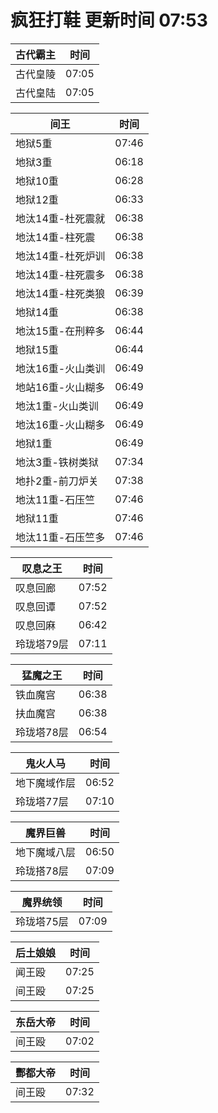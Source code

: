 # 疯狂打鞋 更新时间 07:53

| 古代霸主   | 时间    |
|--------|-------|
| 古代皇陵 | 07:05 |
| 古代皇陆 | 07:05 |

| 间王   | 时间    |
|--------|-------|
| 地狱5重 | 07:46 |
| 地狱3重 | 06:18 |
| 地狱10重 | 06:28 |
| 地狱12重 | 06:33 |
| 地汰14重-杜死震就 | 06:38 |
| 地汰14重-柱死震 | 06:38 |
| 地汰14重-杜死炉训 | 06:38 |
| 地汰14重-柱死震多 | 06:38 |
| 地汰14重-柱死类狼 | 06:39 |
| 地狱14重 | 06:38 |
| 地汰15重-在刑粹多 | 06:44 |
| 地狱15重 | 06:44 |
| 地汰16重-火山类训 | 06:49 |
| 地站16重-火山糊多 | 06:49 |
| 地汰1重-火山类训 | 06:49 |
| 地汰16重-火山糊多 | 06:49 |
| 地狱1重 | 06:49 |
| 地汰3重-铁树类狱 | 07:34 |
| 地扑2重-前刀炉关 | 07:38 |
| 地汰11重-石压竺 | 07:46 |
| 地狱11重 | 07:46 |
| 地汰11重-石压竺多 | 07:46 |

| 叹息之王   | 时间    |
|--------|-------|
| 叹息回廊 | 07:52 |
| 叹息回谭 | 07:52 |
| 叹息回麻 | 06:42 |
| 玲珑塔79层 | 07:11 |

| 猛魔之王   | 时间    |
|--------|-------|
| 铁血魔宫 | 06:38 |
| 扶血魔宫 | 06:38 |
| 玲珑塔78层 | 06:54 |

| 鬼火人马   | 时间    |
|--------|-------|
| 地下魔域作层 | 06:52 |
| 玲珑塔77层 | 07:10 |

| 魔界巨兽   | 时间    |
|--------|-------|
| 地下魔域八层 | 06:50 |
| 玲珑搭78层 | 07:09 |

| 魔界统领   | 时间    |
|--------|-------|
| 玲珑塔75层 | 07:09 |

| 后土娘娘   | 时间    |
|--------|-------|
| 闻王殴 | 07:25 |
| 间王殴 | 07:25 |

| 东岳大帝   | 时间    |
|--------|-------|
| 间王殴 | 07:02 |

| 酆都大帝   | 时间    |
|--------|-------|
| 间王殴 | 07:32 |